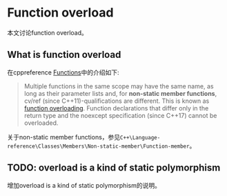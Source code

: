 # Function overload

本文讨论function overload。

## What is function overload

在cppreference [Functions](https://en.cppreference.com/w/cpp/language/functions)中的介绍如下: 

> Multiple functions in the same scope may have the same name, as long as their parameter lists and, for **non-static member functions**, cv/ref (since C++11)-qualifications are different. This is known as [function overloading](https://en.cppreference.com/w/cpp/language/overload_resolution). Function declarations that differ only in the return type and the noexcept specification (since C++17) cannot be overloaded.

关于non-static member functions，参见`C++\Language-reference\Classes\Members\Non-static-member\Function-member`。



## TODO: overload is a kind of static polymorphism

增加overload is a kind of static polymorphism的说明。